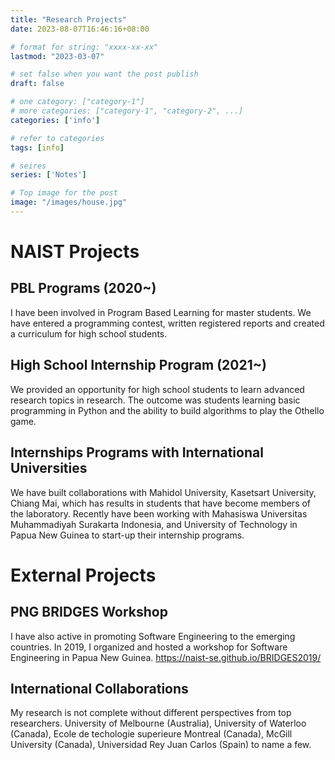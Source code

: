 ```yaml
---
title: "Research Projects"
date: 2023-08-07T16:46:16+08:00

# format for string: "xxxx-xx-xx"
lastmod: "2023-03-07"

# set false when you want the post publish
draft: false

# one category: ["category-1"] 
# more categories: ["category-1", "category-2", ...]
categories: ['info']

# refer to categories
tags: [info]

# seires
series: ['Notes']

# Top image for the post
image: "/images/house.jpg"
---
```

<!--more-->
# NAIST Projects

## PBL Programs (2020~) 
I have been involved in Program Based Learning for master students. We have entered a programming contest, written registered reports and created a curriculum for high school students.

## High School Internship Program (2021~)
We provided an opportunity for high school students to learn advanced research topics in research. The outcome was students learning basic programming in Python and the ability to build algorithms to play the Othello game.

## Internships Programs with International Universities
We have built collaborations with Mahidol University, Kasetsart University, Chiang Mai, which has results in students that have become members of the laboratory.
Recently have been working with Mahasiswa Universitas Muhammadiyah Surakarta Indonesia, and University of Technology in Papua New Guinea to start-up their internship programs.

# External Projects

## PNG BRIDGES Workshop
I have also active in promoting Software Engineering to the emerging countries. In 2019, I organized and hosted a workshop for Software Engineering in Papua New Guinea. https://naist-se.github.io/BRIDGES2019/


## International Collaborations
My research is not complete without different perspectives from top researchers.
University of Melbourne (Australia), University of Waterloo (Canada), Ecole de techologie superieure Montreal (Canada), McGill University (Canada), Universidad Rey Juan Carlos (Spain) to name a few.
